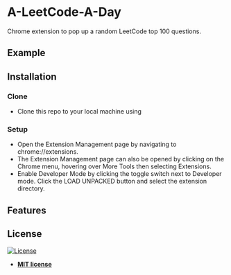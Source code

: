 # A-LeetCode-A-Day
Chrome extension to pop up a random LeetCode top 100 questions.

## Example

## Installation
### Clone
- Clone this repo to your local machine using

### Setup
- Open the Extension Management page by navigating to chrome://extensions.
- The Extension Management page can also be opened by clicking on the Chrome menu, hovering over More Tools then selecting Extensions.
- Enable Developer Mode by clicking the toggle switch next to Developer mode.
Click the LOAD UNPACKED button and select the extension directory.


## Features

## License

[![License](http://img.shields.io/:license-mit-blue.svg?style=flat-square)](http://badges.mit-license.org)

- **[MIT license](http://opensource.org/licenses/mit-license.php)**
